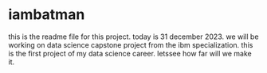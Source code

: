 # iambatman
this is the readme file for this project.
today is 31 december 2023.
we will be working on data science capstone project from the ibm specialization.
this is the first project of my data science career.
letssee how far will we make it.
